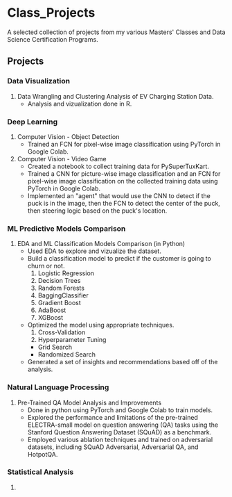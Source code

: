 # Class_Projects
A selected collection of projects from my various Masters' Classes and Data Science Certification Programs.

## Projects

### Data Visualization
1. Data Wrangling and Clustering Analysis of EV Charging Station Data.
    - Analysis and vizualization done in R.

### Deep Learning
1. Computer Vision - Object Detection
    - Trained an FCN for pixel-wise image classification using PyTorch in Google Colab.
2. Computer Vision - Video Game
    - Created a notebook to collect training data for PySuperTuxKart.
    - Trained a CNN for picture-wise image classification and an FCN for pixel-wise image classification on the collected training data using PyTorch in Google Colab.
    - Implemented an "agent" that would use the CNN to detect if the puck is in the image, then the FCN to detect the center of the puck, then steering logic based on the puck's location.

### ML Predictive Models Comparison
1. EDA and ML Classification Models Comparison (in Python)
    - Used EDA to explore and vizualize the dataset.
    - Build a classification model to predict if the customer is going to churn or not.
        1. Logistic Regression
        2. Decision Trees
        3. Random Forests
        4. BaggingClassifier
        5. Gradient Boost
        6. AdaBoost
        7. XGBoost
    - Optimized the model using appropriate techniques.
        1. Cross-Validation
        2. Hyperparameter Tuning
         - Grid Search
         - Randomized Search
    - Generated a set of insights and recommendations based off of the analysis.

### Natural Language Processing
1. Pre-Trained QA Model Analysis and Improvements
    - Done in python using PyTorch and Google Colab to train models.
    - Explored the performance and limitations of the pre-trained ELECTRA-small model on question answering (QA) tasks using the Stanford Question Answering Dataset (SQuAD) as a benchmark.
    - Employed various ablation techniques and trained on adversarial datasets, including SQuAD Adversarial, Adversarial QA, and HotpotQA.

### Statistical Analysis
1. 